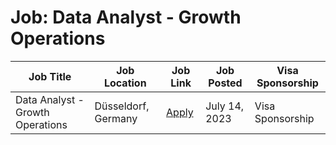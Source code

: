 # Job: Data Analyst - Growth Operations

| Job Title | Job Location | Job Link | Job Posted | Visa Sponsorship |
| --- | --- | --- | --- | --- |
| Data Analyst - Growth Operations | Düsseldorf, Germany | [Apply](https://picnic.app/careers/jobs/5029057/strategy--amp--analytics/d%C3%BCsseldorf-north-rhine-westphalia-germany/data-analyst---growth-operations) | July 14, 2023 | Visa Sponsorship |
